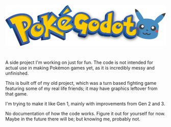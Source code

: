 
![Logo](https://raw.githubusercontent.com/moon-ray/pokegodot/main/read_me/logo.png)


#

A side project I'm working on just for fun. The code is not intended for actual use in making Pokémon games yet, as it is incredibly messy and unfinished.

This is built off of my old project, which was a turn based fighting game featuring some of my real life friends; it may have graphics leftover from that game.

I'm trying to make it like Gen 1, mainly with improvements from Gen 2 and 3.

No documentation of how the code works. Figure it out for yourself for now. Maybe in the future there will be; but knowing me, probably not.
